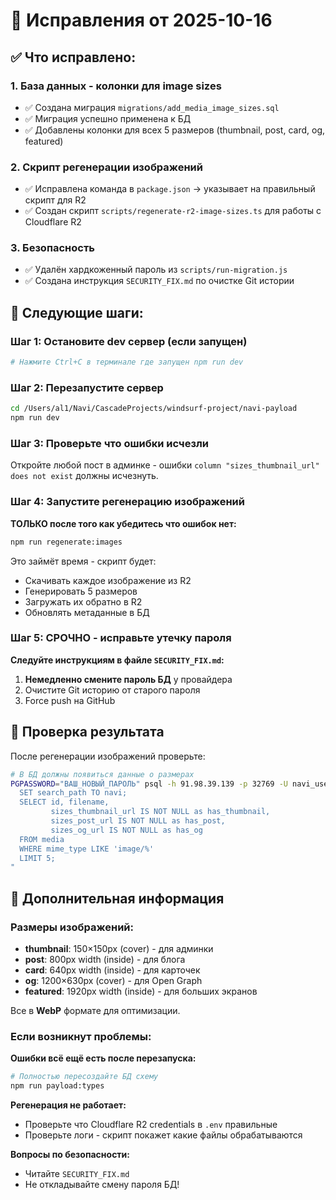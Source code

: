 # 🔧 Исправления от 2025-10-16

## ✅ Что исправлено:

### 1. База данных - колонки для image sizes
- ✅ Создана миграция `migrations/add_media_image_sizes.sql`
- ✅ Миграция успешно применена к БД
- ✅ Добавлены колонки для всех 5 размеров (thumbnail, post, card, og, featured)

### 2. Скрипт регенерации изображений
- ✅ Исправлена команда в `package.json` → указывает на правильный скрипт для R2
- ✅ Создан скрипт `scripts/regenerate-r2-image-sizes.ts` для работы с Cloudflare R2

### 3. Безопасность
- ✅ Удалён хардкоженный пароль из `scripts/run-migration.js`
- ✅ Создана инструкция `SECURITY_FIX.md` по очистке Git истории

## 🚀 Следующие шаги:

### Шаг 1: Остановите dev сервер (если запущен)
```bash
# Нажмите Ctrl+C в терминале где запущен npm run dev
```

### Шаг 2: Перезапустите сервер
```bash
cd /Users/al1/Navi/CascadeProjects/windsurf-project/navi-payload
npm run dev
```

### Шаг 3: Проверьте что ошибки исчезли
Откройте любой пост в админке - ошибки `column "sizes_thumbnail_url" does not exist` должны исчезнуть.

### Шаг 4: Запустите регенерацию изображений
**ТОЛЬКО после того как убедитесь что ошибок нет:**

```bash
npm run regenerate:images
```

Это займёт время - скрипт будет:
- Скачивать каждое изображение из R2
- Генерировать 5 размеров
- Загружать их обратно в R2
- Обновлять метаданные в БД

### Шаг 5: СРОЧНО - исправьте утечку пароля
**Следуйте инструкциям в файле `SECURITY_FIX.md`:**

1. **Немедленно смените пароль БД** у провайдера
2. Очистите Git историю от старого пароля
3. Force push на GitHub

## 🎯 Проверка результата

После регенерации изображений проверьте:

```bash
# В БД должны появиться данные о размерах
PGPASSWORD="ВАШ_НОВЫЙ_ПАРОЛЬ" psql -h 91.98.39.139 -p 32769 -U navi_user -d postgres -c "
  SET search_path TO navi;
  SELECT id, filename, 
         sizes_thumbnail_url IS NOT NULL as has_thumbnail,
         sizes_post_url IS NOT NULL as has_post,
         sizes_og_url IS NOT NULL as has_og
  FROM media 
  WHERE mime_type LIKE 'image/%' 
  LIMIT 5;
"
```

## 📝 Дополнительная информация

### Размеры изображений:
- **thumbnail**: 150×150px (cover) - для админки
- **post**: 800px width (inside) - для блога
- **card**: 640px width (inside) - для карточек
- **og**: 1200×630px (cover) - для Open Graph
- **featured**: 1920px width (inside) - для больших экранов

Все в **WebP** формате для оптимизации.

### Если возникнут проблемы:

**Ошибки всё ещё есть после перезапуска:**
```bash
# Полностью пересоздайте БД схему
npm run payload:types
```

**Регенерация не работает:**
- Проверьте что Cloudflare R2 credentials в `.env` правильные
- Проверьте логи - скрипт покажет какие файлы обрабатываются

**Вопросы по безопасности:**
- Читайте `SECURITY_FIX.md`
- Не откладывайте смену пароля БД!
